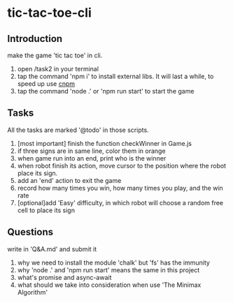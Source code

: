 # tic-tac-toe-cli

## Introduction
make the game 'tic tac toe' in cli.
1. open /task2 in your terminal
2. tap the command 'npm i' to install external libs. It will last a while, to speed up use [cnpm](https://npm.taobao.org/)
3. tap the command 'node .' or 'npm run start' to start the game

## Tasks
All the tasks are marked '@todo' in those scripts.  
1. [most important] finish the function checkWinner in Game.js
2. if three signs are in same line, color them in orange
3. when game run into an end, print who is the winner
4. when robot finish its action, move cursor to the position where the robot place its sign.
5. add an 'end' action to exit the game
6. record how many times you win, how many times you play, and the win rate
7. [optional]add 'Easy' difficulty, in which robot will choose a random free cell to place its sign

## Questions
write in 'Q&A.md' and submit it 
1. why we need to install the module 'chalk' but 'fs' has the immunity
2. why 'node .' and 'npm run start' means the same in this project
3. what's promise and async-await
4. what should we take into consideration when use 'The Minimax Algorithm'
